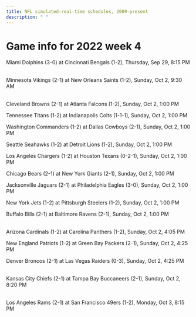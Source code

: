 ```yaml
---
title: NFL simulated-real-time schedules, 2009-present
description: " "
---
```


# Game info for 2022 week 4

Miami Dolphins (3-0) at Cincinnati Bengals (1-2), Thursday, Sep 29, 8:15 PM

<br/>Minnesota Vikings (2-1) at New Orleans Saints (1-2), Sunday, Oct 2, 9:30 AM

<br/>Cleveland Browns (2-1) at Atlanta Falcons (1-2), Sunday, Oct 2, 1:00 PM

Tennessee Titans (1-2) at Indianapolis Colts (1-1-1), Sunday, Oct 2, 1:00 PM

Washington Commanders (1-2) at Dallas Cowboys (2-1), Sunday, Oct 2, 1:00 PM

Seattle Seahawks (1-2) at Detroit Lions (1-2), Sunday, Oct 2, 1:00 PM

Los Angeles Chargers (1-2) at Houston Texans (0-2-1), Sunday, Oct 2, 1:00 PM

Chicago Bears (2-1) at New York Giants (2-1), Sunday, Oct 2, 1:00 PM

Jacksonville Jaguars (2-1) at Philadelphia Eagles (3-0), Sunday, Oct 2, 1:00 PM

New York Jets (1-2) at Pittsburgh Steelers (1-2), Sunday, Oct 2, 1:00 PM

Buffalo Bills (2-1) at Baltimore Ravens (2-1), Sunday, Oct 2, 1:00 PM

<br/>Arizona Cardinals (1-2) at Carolina Panthers (1-2), Sunday, Oct 2, 4:05 PM

New England Patriots (1-2) at Green Bay Packers (2-1), Sunday, Oct 2, 4:25 PM

Denver Broncos (2-1) at Las Vegas Raiders (0-3), Sunday, Oct 2, 4:25 PM

<br/>Kansas City Chiefs (2-1) at Tampa Bay Buccaneers (2-1), Sunday, Oct 2, 8:20 PM

<br/>Los Angeles Rams (2-1) at San Francisco 49ers (1-2), Monday, Oct 3, 8:15 PM

